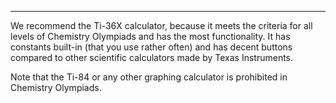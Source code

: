 ---
We recommend the Ti-36X calculator, because it meets the criteria for all levels of Chemistry Olympiads and has the most functionality. It has constants built-in (that you use rather often) and has decent buttons compared to other scientific calculators made by Texas Instruments. 

Note that the Ti-84 or any other graphing calculator is prohibited in Chemistry Olympiads.
